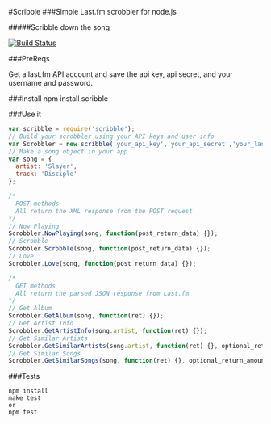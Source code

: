 #Scribble
###Simple Last.fm scrobbler for node.js

#####Scribble down the song

[![Build Status](https://travis-ci.org/TerrordactylDesigns/scribble.png?branch=master)](https://travis-ci.org/TerrordactylDesigns/scribble)

###PreReqs

Get a last.fm API account and save the api key, api secret, and your username and password.

###Install
    npm install scribble

###Use it

```JavaScript
var scribble = require('scribble');
// Build your scrobbler using your API keys and user info
var Scrobbler = new scribble('your_api_key','your_api_secret','your_lastfm_username','your_lastfm_password');
// Make a song object in your app
var song = {
  artist: 'Slayer',
  track: 'Disciple'
};

/*
  POST methods
  All return the XML response from the POST request
*/
// Now Playing
Scrobbler.NowPlaying(song, function(post_return_data) {});
// Scrobble
Scrobbler.Scrobble(song, function(post_return_data) {});
// Love
Scrobbler.Love(song, function(post_return_data) {});

/*
  GET methods
  All return the parsed JSON response from Last.fm
*/
// Get Album
Scrobbler.GetAlbum(song, function(ret) {});
// Get Artist Info
Scrobbler.GetArtistInfo(song.artist, function(ret) {});
// Get Similar Artists
Scrobbler.GetSimilarArtists(song.artist, function(ret) {}, optional_return_amount_defaults_to_50);
// Get Similar Songs
Scrobbler.GetSimilarSongs(song, function(ret) {}, optional_return_amount_defaults_to_50);
```
###Tests

    npm install
    make test
    or
    npm test